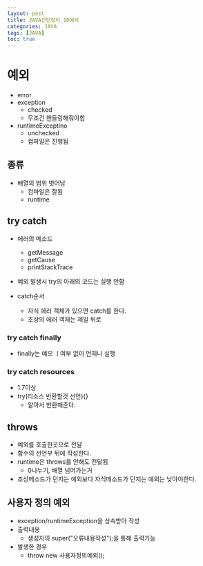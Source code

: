 ```yaml
---
layout: post
title: JAVA간단정리_10예외
categories: JAVA
tags: [JAVA]
toc: true
---
```


# 예외
- error
- exception
  - checked
  - 무조건 핸들링해줘야함
- runtimeExceptino
  - unchecked
  - 컴파일은 진행됨

## 종류
- 배열의 범위 벗어남
  - 컴파일은 잘됨
  - runtime

## try catch
- 에러의 메소드
  - getMessage
  - getCause
  - printStackTrace
- 예외 발생시 try의 아래의 코드는 실행 안함

- catch순서
  - 자식 에러 객체가 있으면 catch를 한다.
  - 조상의 에러 객체는 제일 뒤로

### try catch finally
- finally는 예오 ㅣ여부 없이 언제나 실행


### try catch resources
- 1.7이상
- try(리소스 반환할것 선언){}
  - 알아서 반환해준다.


## throws
- 예외를 호출한곳으로 전달
- 함수의 선언부 뒤에 작성한다.
- runtime은 throws를 안해도 전달됨
  - 0나누기, 배열 넘어가는거
- 조상메소드가 던지는 예외보다 자식메소드가 던지는 예외는 낮아야한다.


## 사용자 정의 예외
- exception/runtimeException을 상속받아 작성
- 출력내용
  - 생성자의 super("오류내용작성");을 통해 출력가능
- 발생한 경우
  - throw new 사용자정의예외();


